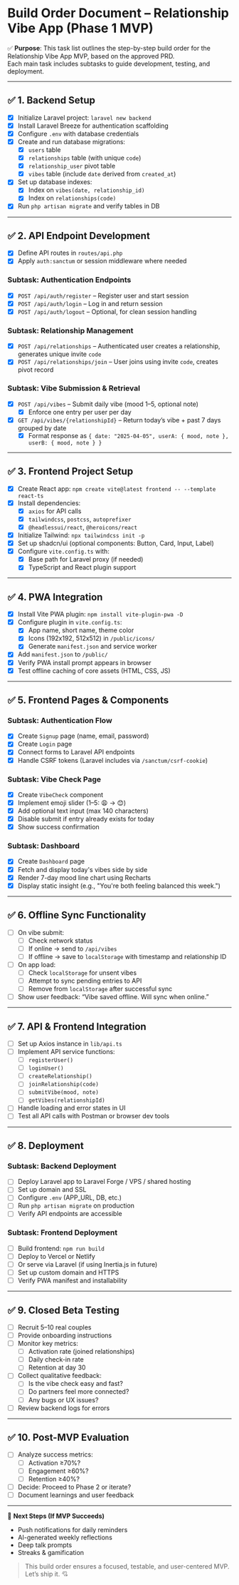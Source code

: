 # Build Order Document – Relationship Vibe App (Phase 1 MVP)

✅ **Purpose**: This task list outlines the step-by-step build order for the Relationship Vibe App MVP, based on the approved PRD.  
Each main task includes subtasks to guide development, testing, and deployment.

---

## ✅ 1. Backend Setup

- [x] Initialize Laravel project: `laravel new backend`
- [x] Install Laravel Breeze for authentication scaffolding
- [x] Configure `.env` with database credentials
- [x] Create and run database migrations:
  - [x] `users` table
  - [x] `relationships` table (with unique `code`)
  - [x] `relationship_user` pivot table
  - [x] `vibes` table (include `date` derived from `created_at`)
- [x] Set up database indexes:
  - [x] Index on `vibes(date, relationship_id)`
  - [x] Index on `relationships(code)`
- [x] Run `php artisan migrate` and verify tables in DB

---

## ✅ 2. API Endpoint Development

- [x] Define API routes in `routes/api.php`
- [x] Apply `auth:sanctum` or session middleware where needed

### Subtask: Authentication Endpoints
- [x] `POST /api/auth/register` – Register user and start session
- [x] `POST /api/auth/login` – Log in and return session
- [x] `POST /api/auth/logout` – Optional, for clean session handling

### Subtask: Relationship Management
- [x] `POST /api/relationships` – Authenticated user creates a relationship, generates unique invite `code`
- [x] `POST /api/relationships/join` – User joins using invite `code`, creates pivot record

### Subtask: Vibe Submission & Retrieval
- [x] `POST /api/vibes` – Submit daily vibe (mood 1–5, optional note)
  - [x] Enforce one entry per user per day
- [x] `GET /api/vibes/{relationshipId}` – Return today’s vibe + past 7 days grouped by date
  - [x] Format response as `{ date: "2025-04-05", userA: { mood, note }, userB: { mood, note } }`

---

## ✅ 3. Frontend Project Setup

- [x] Create React app: `npm create vite@latest frontend -- --template react-ts`
- [x] Install dependencies:
  - [x] `axios` for API calls
  - [x] `tailwindcss`, `postcss`, `autoprefixer`
  - [x] `@headlessui/react`, `@heroicons/react`
- [x] Initialize Tailwind: `npx tailwindcss init -p`
- [x] Set up shadcn/ui (optional components: Button, Card, Input, Label)
- [x] Configure `vite.config.ts` with:
  - [x] Base path for Laravel proxy (if needed)
  - [x] TypeScript and React plugin support

---

## ✅ 4. PWA Integration

- [x] Install Vite PWA plugin: `npm install vite-plugin-pwa -D`
- [x] Configure plugin in `vite.config.ts`:
  - [x] App name, short name, theme color
  - [x] Icons (192x192, 512x512) in `/public/icons/`
  - [x] Generate `manifest.json` and service worker
- [x] Add `manifest.json` to `/public/`
- [x] Verify PWA install prompt appears in browser
- [x] Test offline caching of core assets (HTML, CSS, JS)

---

## ✅ 5. Frontend Pages & Components

### Subtask: Authentication Flow
- [x] Create `Signup` page (name, email, password)
- [x] Create `Login` page
- [x] Connect forms to Laravel API endpoints
- [x] Handle CSRF tokens (Laravel includes via `/sanctum/csrf-cookie`)

### Subtask: Vibe Check Page
- [x] Create `VibeCheck` component
- [x] Implement emoji slider (1–5: 😩 → 😊)
- [x] Add optional text input (max 140 characters)
- [x] Disable submit if entry already exists for today
- [x] Show success confirmation

### Subtask: Dashboard
- [x] Create `Dashboard` page
- [x] Fetch and display today's vibes side by side
- [x] Render 7-day mood line chart using Recharts
- [x] Display static insight (e.g., "You're both feeling balanced this week.")

---

## ✅ 6. Offline Sync Functionality

- [ ] On vibe submit:
  - [ ] Check network status
  - [ ] If online → send to `/api/vibes`
  - [ ] If offline → save to `localStorage` with timestamp and relationship ID
- [ ] On app load:
  - [ ] Check `localStorage` for unsent vibes
  - [ ] Attempt to sync pending entries to API
  - [ ] Remove from `localStorage` after successful sync
- [ ] Show user feedback: “Vibe saved offline. Will sync when online.”

---

## ✅ 7. API & Frontend Integration

- [ ] Set up Axios instance in `lib/api.ts`
- [ ] Implement API service functions:
  - [ ] `registerUser()`
  - [ ] `loginUser()`
  - [ ] `createRelationship()`
  - [ ] `joinRelationship(code)`
  - [ ] `submitVibe(mood, note)`
  - [ ] `getVibes(relationshipId)`
- [ ] Handle loading and error states in UI
- [ ] Test all API calls with Postman or browser dev tools

---

## ✅ 8. Deployment

### Subtask: Backend Deployment
- [ ] Deploy Laravel app to Laravel Forge / VPS / shared hosting
- [ ] Set up domain and SSL
- [ ] Configure `.env` (APP_URL, DB, etc.)
- [ ] Run `php artisan migrate` on production
- [ ] Verify API endpoints are accessible

### Subtask: Frontend Deployment
- [ ] Build frontend: `npm run build`
- [ ] Deploy to Vercel or Netlify
- [ ] Or serve via Laravel (if using Inertia.js in future)
- [ ] Set up custom domain and HTTPS
- [ ] Verify PWA manifest and installability

---

## ✅ 9. Closed Beta Testing

- [ ] Recruit 5–10 real couples
- [ ] Provide onboarding instructions
- [ ] Monitor key metrics:
  - [ ] Activation rate (joined relationships)
  - [ ] Daily check-in rate
  - [ ] Retention at day 30
- [ ] Collect qualitative feedback:
  - [ ] Is the vibe check easy and fast?
  - [ ] Do partners feel more connected?
  - [ ] Any bugs or UX issues?
- [ ] Review backend logs for errors

---

## ✅ 10. Post-MVP Evaluation

- [ ] Analyze success metrics:
  - [ ] Activation ≥70%?
  - [ ] Engagement ≥60%?
  - [ ] Retention ≥40%?
- [ ] Decide: Proceed to Phase 2 or iterate?
- [ ] Document learnings and user feedback

---

🚀 **Next Steps (If MVP Succeeds)**  
- Push notifications for daily reminders  
- AI-generated weekly reflections  
- Deep talk prompts  
- Streaks & gamification  

> This build order ensures a focused, testable, and user-centered MVP. Let’s ship it. 💘
